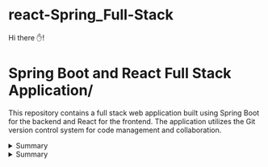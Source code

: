 # react-Spring_Full-Stack
Hi there ✋!
# Spring Boot and React Full Stack Application/
This repository contains a full stack web application built using Spring Boot for the backend and React for the frontend. The application utilizes the Git version control system for code management and collaboration.
<details>

<summary>Summary</summary>
Technologies Used
Spring Boot: A Java-based framework used for building robust and scalable web applications.
React A JavaScript library for building user interfaces.
Git: A distributed version control system for tracking changes in code.
RESTful API: The backend exposes a set of RESTful APIs to communicate with the frontend.
Maven: A build automation tool used for managing dependencies and building the project.
</details>
<details>

<summary>Summary</summary>
Features
User Authentication: The application supports user registration and login functionality.
CRUD Operations: Users can perform Create, Read, Update, and Delete operations on data stored in the application's database.
Responsive UI: The frontend is designed to provide a seamless user experience across different devices and screen sizes.
Error Handling: Proper error handling and validation are implemented to ensure a smooth user experience.
</details>
